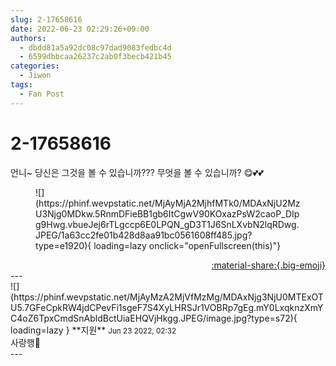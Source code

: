 ```yaml
---
slug: 2-17658616
date: 2022-06-23 02:29:26+09:00
authors:
  - dbdd81a5a92dc08c97dad9083fedbc4d
  - 6599dbbcaa26237c2ab0f3becb421b45
categories:
  - Jiwon
tags:
  - Fan Post
---
```


# 2-17658616

<div class="post-container" markdown="1">
<div class="content-container md-sidebar__scrollwrap" markdown="1">

언니~ 당신은 그것을 볼 수 있습니까??? 무엇을 볼 수 있습니까? 😋💕💕
<figure markdown="1">
![](https://phinf.wevpstatic.net/MjAyMjA2MjhfMTk0/MDAxNjU2MzU3Njg0MDkw.5RnmDFieBB1gb6ItCgwV90KOxazPsW2caoP_DIpg9Hwg.vbueJej6rTLgccp6E0LPQN_gD3T1J6SnLXvbN2lqRDwg.JPEG/1a63cc2fe01b428d8aa91bc0561608ff485.jpg?type=e1920){ loading=lazy onclick="openFullscreen(this)"}
</figure>


</div>
</div>

<div style="text-align: right;" markdown="1">
<a href="https://weverse.io/fromis9/fanpost/2-17658616" style="text-align: right;">:material-share:{.big-emoji}</a>
</div>
---

<div class="comments-container md-sidebar__scrollwrap" markdown="1">
<div class="comment" markdown="1">
<div class='id-container' markdown="1">
![](https://phinf.wevpstatic.net/MjAyMzA2MjVfMzMg/MDAxNjg3NjU0MTExOTU5.7GFeCpkRW4jdCPevFi1sgeF7S4XyLHRSJr1VOBRp7gEg.mY0LxqknzXmYC4oZ6TpxCmdSnAbldBctUiaEHQVjHkgg.JPEG/image.jpg?type=s72){ loading=lazy }
**<span class="artist">지원</span>** <small>Jun 23 2022, 02:32</small><br>
</div>
<div class='comment-body' markdown="1">
사랑행🥰
</div>
</div>
</div>
---
